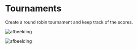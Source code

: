 # Tournaments

Create a round robin tournament and keep track of the scores.

![afbeelding](https://user-images.githubusercontent.com/19265518/107197071-ba63bc80-69f3-11eb-9f7b-1e672fe9a2c0.png)

![afbeelding](https://user-images.githubusercontent.com/19265518/107197012-a7e98300-69f3-11eb-9eff-e6fef9144cf5.png)
